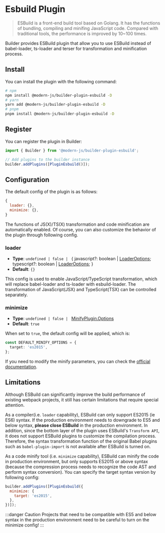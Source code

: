 # Esbuild Plugin

> ESBuild is a front-end build tool based on Golang. It has the functions of bundling, compiling and minifing JavaScript code. Compared with traditional tools, the performance is improved by 10~100 times.

Builder provides ESBuild plugin that allow you to use ESBuild instead of babel-loader, ts-loader and terser for transformation and minification process.

## Install

You can install the plugin with the following command:

```bash
# npm
npm install @modern-js/builder-plugin-esbuild -D
# yarn
yarn add @modern-js/builder-plugin-esbuild -D
# pnpm
pnpm install @modern-js/builder-plugin-esbuild -D
```

## Register

You can register the plugin  in Builder:

```js
import { Builder } from '@modern-js/builder-plugin-esbuild';

// Add plugins to the builder instance
builder.addPlugins([PluginEsbuild()]);
```

## Configuration

The default config of the plugin is as follows:

```js
{
  loader: {},
  minimize: {},
}
```

The functions of JS(X)/TS(X) transformation and code minification are automatically enabled. Of course, you can also customize the behavior of the plugin through following config.

### loader

- **Type**: `undefined | false | ` { javascript?: boolean | [LoaderOptions](https://github.com/privatenumber/esbuild-loader#loader); typescript?: boolean | [LoaderOptions](https://github.com/privatenumber/esbuild-loader#loader); }
- **Default**: `{}`

This config is used to enable JavaScript/TypeScript transformation, which will replace babel-loader and ts-loader with esbuild-loader. The transformation of JavaScript(JSX) and TypeScript(TSX) can be controlled separately.

### minimize

- **Type**: `undefined | false | ` [MinifyPlugin.Options](https://github.com/privatenumber/esbuild-loader#minifyplugin)
- **Default**: `true`

When set to `true`, the default config will be applied, which is:

```typescript
const DEFAULT_MINIFY_OPTIONS = {
  target: 'es2015',
};
```

If you need to modify the minify parameters, you can check the [official documentation](https://github.com/privatenumber/esbuildloader#minifyplugin).

## Limitations

Although ESBuild can significantly improve the build performance of existing webpack projects, it still has certain limitations that require special attention.

As a compiler(i.e. `loader` capability), ESBuild can only support ES2015 (ie ES6) syntax. If the production environment needs to downgrade to ES5 and below syntax, **please close ESBuild** in the production environment. In addition, since the bottom layer of the plugin uses ESBuild's `Transform API`, it does not support ESBuild plugins to customize the compilation process. Therefore, the syntax transformation function of the original Babel plugins such as `babel-plugin-import` is not available after ESBuild is turned on.

As a code minify tool (i.e. `minimize` capability), ESBuild can minify the code in production environment, but only supports ES2015 or above syntax (because the compression process needs to recognize the code AST and perform syntax conversion). You can specify the target syntax version by following config:

```js
builder.addPlugins([PluginEsbuild({
  minimize: {
    target: 'es2015',
  },
})]);
```

:::danger Caution
Projects that need to be compatible with ES5 and below syntax in the production environment need to be careful to turn on the minimize config!
:::
